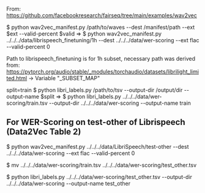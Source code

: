 From: https://github.com/facebookresearch/fairseq/tree/main/examples/wav2vec

$ python wav2vec_manifest.py /path/to/waves --dest /manifest/path --ext $ext --valid-percent $valid
=>
$ python wav2vec_manifest.py ../../../data/librispeech_finetuning/1h --dest ../../../data/wer-scoring --ext flac --valid-percent 0

Path to librispeech_finetuning is for 1h subset, necessary path was derived from:
https://pytorch.org/audio/stable/_modules/torchaudio/datasets/librilight_limited.html
-> Variable "_SUBSET_MAP"

split=train
$ python libri_labels.py /path/to/tsv --output-dir /output/dir --output-name $split
=>
$ python libri_labels.py ../../../data/wer-scoring/train.tsv --output-dir ../../../data/wer-scoring --output-name train

## For WER-Scoring on test-other of Librispeech (Data2Vec Table 2)

$ python wav2vec_manifest.py ../../../data/LibriSpeech/test-other --dest ../../../data/wer-scoring --ext flac --valid-percent 0

$ mv ../../../data/wer-scoring/train.tsv ../../../data/wer-scoring/test_other.tsv

$ python libri_labels.py ../../../data/wer-scoring/test_other.tsv --output-dir ../../../data/wer-scoring --output-name test_other